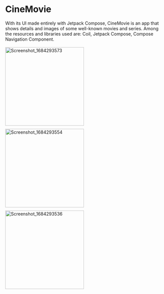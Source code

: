 <h1>CineMovie</h1>
With its UI made entirely with Jetpack Compose, CineMovie is an app that shows details and images of some well-known movies and series. Among the resources and libraries used are: Coil, Jetpack Compose, Compose Navigation Component.
<br>
<br>
<img src="https://github.com/bauermateus/CineMovie/assets/11887846/9d6408bd-26eb-441e-8e2d-5671c56354f4" width="250" alt="Screenshot_1684293573" style="margin-bottom: 10px;">
<br>
<img src="https://github.com/bauermateus/CineMovie/assets/11887846/b0a06df8-153b-4dbc-800a-05c0d1ebee80" width="250" alt="Screenshot_1684293554" style="margin-bottom: 10px;">
<br>
<img src="https://github.com/bauermateus/CineMovie/assets/11887846/32b73b70-5526-4fe4-8031-eafcd350675e" width="250" alt="Screenshot_1684293536">
